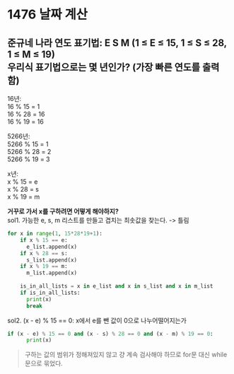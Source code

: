 1476 날짜 계산
================
준규네 나라 연도 표기법: E S M (1 ≤ E ≤ 15, 1 ≤ S ≤ 28, 1 ≤ M ≤ 19)  
우리식 표기법으로는 몇 년인가? (가장 빠른 연도를 출력함)  
-----------------------

16년:  
16 % 15 = 1  
16 % 28 = 16  
16 % 19 = 16  
  
5266년:  
5266 % 15 = 1  
5266 % 28 = 2  
5266 % 19 = 3  
  
x년:  
x % 15 = e  
x % 28 = s  
x % 19 = m  
  
**거꾸로 가서 x를 구하려면 어떻게 해야하지?**  
sol1. 가능한 e, s, m 리스트를 만들고 겹치는 최솟값을 찾는다. -> 틀림  
```python
for x in range(1, 15*28*19+1):  
    if x % 15 == e:  
      e_list.append(x)  
    if x % 28 == s:  
      s_list.append(x)  
    if x % 19 == m:  
      m_list.append(x)  
      
    is_in_all_lists = x in e_list and x in s_list and x in m_list  
    if is_in_all_lists:   
      print(x)  
      break  
  ```
sol2. (x - e) % 15 == 0: x에서 e를 뺀 값이 0으로 나누어떨어지는가  
```python
if (x - e) % 15 == 0 and (x - s) % 28 == 0 and (x - m) % 19 == 0:
      print(x)
```
> 구하는 값의 범위가 정해져있지 않고 걍 계속 검사해야 하므로 for문 대신 while문으로 묶었다. 

